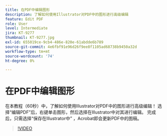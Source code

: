 ```yaml
---
title: 在PDF中编辑图形
description: 了解如何使用Illustrator对PDF中的图形进行高级编辑
feature: Edit PDF
role: User
level: Intermediate
jira: KT-9277
thumbnail: KT-9277.jpg
exl-id: 655019ce-9cb4-486e-820e-61abdde6b789
source-git-commit: 4e6fbf91e96d26f9ee8f1105ad68738b9450a32d
workflow-type: tm+mt
source-wordcount: '74'
ht-degree: 0%

---
```


# 在PDF中编辑图形

在本教程（60秒）中，了解如何使用Illustrator对PDF中的图形进行高级编辑！ 选择“编辑PDF”后，右键单击图形，然后选择在Illustrator中对其进行编辑。 完成后，只需选择“保存在Illustrator中” ，Acrobat即会更新PDF中的图稿。

>[!VIDEO](https://video.tv.adobe.com/v/3409115?quality=12&learn=on&hidetitle=true&captions=chi_hans)
